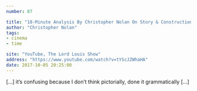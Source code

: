 ```yaml
---
number: 87

title: "18-Minute Analysis By Christopher Nolan On Story & Construction Of Memento"
author: "Christopher Nolan"
tags:
- cinema
- time

site: "YouTube, The Lord Louis Show"
address: "https://www.youtube.com/watch?v=tYScJZWhaHA"
date: 2017-10-05 20:25:00
---
```


[…] it’s confusing because I don’t think pictorially, done it grammatically […]
